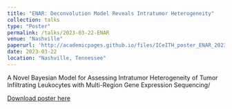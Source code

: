 ```yaml
---
title: "ENAR: Deconvolution Model Reveals Intratumor Heterogeneity"
collection: talks
type: "Poster"
permalink: /talks/2023-03-22-ENAR
venue: "Nashville"
paperurl: 'http://academicpages.github.io/files/ICeITH_poster_ENAR_2023_.pdf'
date: 2023-03-22
location: "Nashville, Tennessee"
---
```


A Novel Bayesian Model for Assessing Intratumor Heterogeneity of Tumor Infiltrating Leukocytes with Multi-Region Gene Expression Sequencing/

[Download poster here](http://academicpages.github.io/files/ICeITH_poster_ENAR_2023_.pdf)
